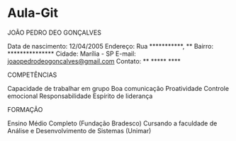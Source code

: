 # Aula-Git
  JOÃO PEDRO DEO GONÇALVES


Data de nascimento: 12/04/2005
Endereço: Rua ***********, **
Bairro: ***************
Cidade: Marília - SP
E-mail: joaopedrodeogoncalves@gmail.com
Contato: ** ***** ****


COMPETÊNCIAS 

Capacidade de trabalhar em grupo
Boa comunicação
Proatividade
Controle emocional
Responsabilidade
Espírito de liderança


FORMAÇÃO

 Ensino Médio Completo (Fundação Bradesco)
 Cursando a faculdade de Análise e Desenvolvimento de Sistemas (Unimar)

